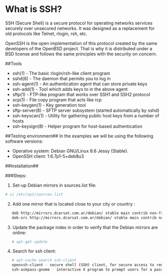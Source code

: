 # What is SSH? 

SSH (Secure Shell) is a secure protocol for operating networks services securely over unsecured networks. 
It was designed as a replacement for old protocols like Telnet, rlogin, rsh, etc.

OpenSSH is the open implementation of this protocol created by the same developers of the OpenBSD project. 
That is why it is distributed under a BSD license and follows the same principles with the security on concern.

##Tools
- ssh(1) - The basic rlogin/rsh-like client program
- sshd(8) - The daemon that permits you to log in
- ssh-agent(1) - An authentication agent that can store private keys
- ssh-add(1) - Tool which adds keys to in the above agent
- sftp(1) - FTP-like program that works over SSH1 and SSH2 protocol
- scp(1) - File copy program that acts like rcp
- ssh-keygen(1) - Key generation tool
- sftp-server(8) - SFTP server subsystem (started automatically by sshd)
- ssh-keyscan(1) - Utility for gathering public host keys from a number of hosts
- ssh-keysign(8) - Helper program for host-based authentication


##Testing environment##
In the examples we will be using the following software versions:
- Operative system: Debian GNU/Linux 8.6 Jessy (Stable).
- OpenSSH client: 1:6.7p1-5+deb8u3

##Installation##

###Steps:

1. Set-up Debian mirrors in sources.list file:
```bash
# vi /etc/apt/sources.list
```
2. Add one mirror that is located close to your city or country :
```bash
   deb http://mirrors.dcarsat.com.ar/debian/ stable main contrib non-free
   deb-src http://mirrors.dcarsat.com.ar/debian/ stable main contrib non-free
```
3. Update the package index in order to verify that the Debian mirrors are online:
```bash
   # apt-get update
```
4. Search for ssh client: 
```bash
   # apt-cache search ssh-client
   openssh-client - secure shell (SSH) client, for secure access to remote machines
   ssh-askpass-gnome - interactive X program to prompt users for a passphrase for ssh-add
```
